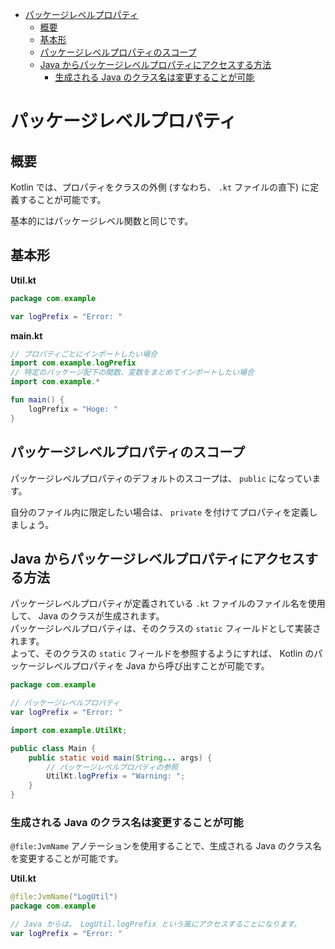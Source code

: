 - [パッケージレベルプロパティ](#パッケージレベルプロパティ)
  - [概要](#概要)
  - [基本形](#基本形)
  - [パッケージレベルプロパティのスコープ](#パッケージレベルプロパティのスコープ)
  - [Java からパッケージレベルプロパティにアクセスする方法](#java-からパッケージレベルプロパティにアクセスする方法)
    - [生成される Java のクラス名は変更することが可能](#生成される-java-のクラス名は変更することが可能)


# パッケージレベルプロパティ

## 概要

Kotlin では、プロパティをクラスの外側 (すなわち、 `.kt` ファイルの直下) に定義することが可能です。

基本的にはパッケージレベル関数と同じです。


## 基本形

**Util.kt**

```kotlin
package com.example

var logPrefix = "Error: "
```

**main.kt**

```kotlin
// プロパティごとにインポートしたい場合
import com.example.logPrefix
// 特定のパッケージ配下の関数、変数をまとめてインポートしたい場合
import com.example.*

fun main() {
    logPrefix = "Hoge: "
}
```


## パッケージレベルプロパティのスコープ

パッケージレベルプロパティのデフォルトのスコープは、 `public` になっています。

自分のファイル内に限定したい場合は、 `private` を付けてプロパティを定義しましょう。


## Java からパッケージレベルプロパティにアクセスする方法

パッケージレベルプロパティが定義されている `.kt` ファイルのファイル名を使用して、 Java のクラスが生成されます。  
パッケージレベルプロパティは、そのクラスの `static` フィールドとして実装されます。  
よって、そのクラスの `static` フィールドを参照するようにすれば、 Kotlin のパッケージレベルプロパティを Java から呼び出すことが可能です。

```kotlin
package com.example

// パッケージレベルプロパティ
var logPrefix = "Error: "
```

```Java
import com.example.UtilKt;

public class Main {
    public static void main(String... args) {
        // パッケージレベルプロパティの参照
        UtilKt.logPrefix = "Warning: ";
    }
}
```


### 生成される Java のクラス名は変更することが可能

`@file:JvmName` アノテーションを使用することで、生成される Java のクラス名を変更することが可能です。

**Util.kt**

```kotlin
@file:JvmName("LogUtil")
package com.example

// Java からは、 LogUtil.logPrefix という風にアクセスすることになります。
var logPrefix = "Error: "
```





